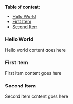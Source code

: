 **Table of content:**

- [Hello World](#hello-world)
- [First Item](#first-item)
- [Second Item](#second-item)

 <!-- headings -->

 <a id="item-one"></a>

### Hello World

 Hello world content goes here
 <a id="item-two"></a>

### First Item

 First item content goes here

 <a id="item-three"></a>

### Second Item

 Second item content goes here
